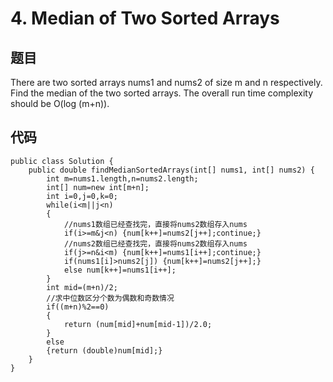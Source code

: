 # 4. Median of Two Sorted Arrays
## 题目
There are two sorted arrays nums1 and nums2 of size m and n respectively. Find the median of the two sorted arrays. The overall run time complexity should be O(log (m+n)).
## 代码
```
public class Solution {
    public double findMedianSortedArrays(int[] nums1, int[] nums2) {
        int m=nums1.length,n=nums2.length;
        int[] num=new int[m+n];
        int i=0,j=0,k=0;
        while(i<m||j<n)
        {
            //nums1数组已经查找完，直接将nums2数组存入nums
            if(i>=m&j<n) {num[k++]=nums2[j++];continue;}
            //nums2数组已经查找完，直接将nums2数组存入nums
            if(j>=n&i<m) {num[k++]=nums1[i++];continue;}
            if(nums1[i]>nums2[j]) {num[k++]=nums2[j++];}
            else num[k++]=nums1[i++];
        }
        int mid=(m+n)/2;
        //求中位数区分个数为偶数和奇数情况
        if((m+n)%2==0)
        {
            return (num[mid]+num[mid-1])/2.0;
        }
        else
        {return (double)num[mid];}
    }
}
```